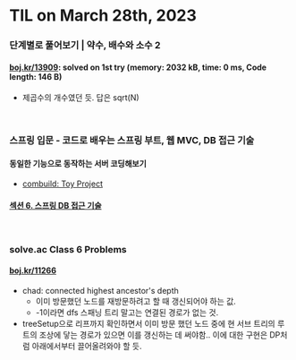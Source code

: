 # **TIL on March 28th, 2023**
### 단계별로 풀어보기 | 약수, 배수와 소수 2
#### [boj.kr/13909](../../../Problem%20Solving/boj/Math/13909-03-28-2023.cpp): solved on 1st try (memory: 2032 kB, time: 0 ms, Code length: 146 B)
* 제곱수의 개수였던 듯. 답은 sqrt(N)
<br>

### 스프링 입문 - 코드로 배우는 스프링 부트, 웹 MVC, DB 접근 기술
#### 동일한 기능으로 동작하는 서버 코딩해보기
* [combuild: Toy Project](../../../Computer%20Science/spring/ch-01-05-imp-03-23-2023.md)

#### [섹션 6. 스프링 DB 접근 기술](../../../Computer%20Science/spring/ch-06-03-28-2023.md)
<br>

### solve.ac Class 6 Problems
#### [boj.kr/11266](../../../Problem%20Solving/boj/solvedac/11266-03-26-2023.cpp)
* chad: connected highest ancestor's depth
  - 이미 방문했던 노드를 재방문하려고 할 때 갱신되어야 하는 값.
  - -1이라면 dfs 스패닝 트리 말고는 연결된 경로가 없는 것.
* treeSetup으로 리프까지 확인하면서 이미 방문 했던 노드 중에 현 서브 트리의 루트의 조상에 닿는 경로가 있으면 이를 갱신하는 데 써야함.. 이에 대한 구현은 DP처럼 아래에서부터 끌어올려와야 할 듯.